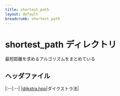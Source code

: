 ```yaml
---
title: shortest_path
layout: default
breadcrumb: shortest_path
---
```


# shortest_path ディレクトリ

最短距離を求めるアルゴリズムをまとめている

## ヘッダファイル

|:--|:--|
|[dijkstra.hpp](./dijkstra)|ダイクストラ法|
